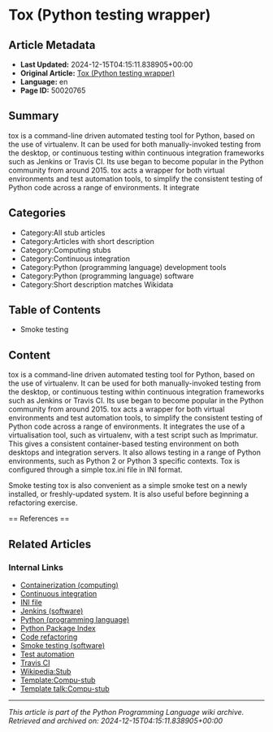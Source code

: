 # Tox (Python testing wrapper)

## Article Metadata

- **Last Updated:** 2024-12-15T04:15:11.838905+00:00
- **Original Article:** [Tox (Python testing wrapper)](https://en.wikipedia.org/wiki/Tox_(Python_testing_wrapper))
- **Language:** en
- **Page ID:** 50020765

## Summary

tox is a command-line driven automated testing tool for Python, based on the use of virtualenv. It can be used for both manually-invoked testing from the desktop, or continuous testing within continuous integration frameworks such as Jenkins or Travis CI. Its use began to become popular in the Python community from around 2015.
tox acts a wrapper for both virtual environments and test automation tools, to simplify the consistent testing of Python code across a range of environments. It integrate

## Categories

- Category:All stub articles
- Category:Articles with short description
- Category:Computing stubs
- Category:Continuous integration
- Category:Python (programming language) development tools
- Category:Python (programming language) software
- Category:Short description matches Wikidata

## Table of Contents

- Smoke testing

## Content

tox is a command-line driven automated testing tool for Python, based on the use of virtualenv. It can be used for both manually-invoked testing from the desktop, or continuous testing within continuous integration frameworks such as Jenkins or Travis CI. Its use began to become popular in the Python community from around 2015.
tox acts a wrapper for both virtual environments and test automation tools, to simplify the consistent testing of Python code across a range of environments. It integrates the use of a virtualisation tool, such as virtualenv, with a test script such as Imprimatur. This gives a consistent container-based testing environment on both desktops and integration servers. It also allows testing in a range of Python environments, such as Python 2 or Python 3 specific contexts.
Tox is configured through a simple tox.ini file in  INI format.

Smoke testing
tox is also convenient as a simple smoke test on a newly installed, or freshly-updated system. It is also useful before beginning a refactoring exercise.


== References ==

## Related Articles

### Internal Links

- [Containerization (computing)](https://en.wikipedia.org/wiki/Containerization_(computing))
- [Continuous integration](https://en.wikipedia.org/wiki/Continuous_integration)
- [INI file](https://en.wikipedia.org/wiki/INI_file)
- [Jenkins (software)](https://en.wikipedia.org/wiki/Jenkins_(software))
- [Python (programming language)](https://en.wikipedia.org/wiki/Python_(programming_language))
- [Python Package Index](https://en.wikipedia.org/wiki/Python_Package_Index)
- [Code refactoring](https://en.wikipedia.org/wiki/Code_refactoring)
- [Smoke testing (software)](https://en.wikipedia.org/wiki/Smoke_testing_(software))
- [Test automation](https://en.wikipedia.org/wiki/Test_automation)
- [Travis CI](https://en.wikipedia.org/wiki/Travis_CI)
- [Wikipedia:Stub](https://en.wikipedia.org/wiki/Wikipedia:Stub)
- [Template:Compu-stub](https://en.wikipedia.org/wiki/Template:Compu-stub)
- [Template talk:Compu-stub](https://en.wikipedia.org/wiki/Template_talk:Compu-stub)

---
_This article is part of the Python Programming Language wiki archive._
_Retrieved and archived on: 2024-12-15T04:15:11.838905+00:00_